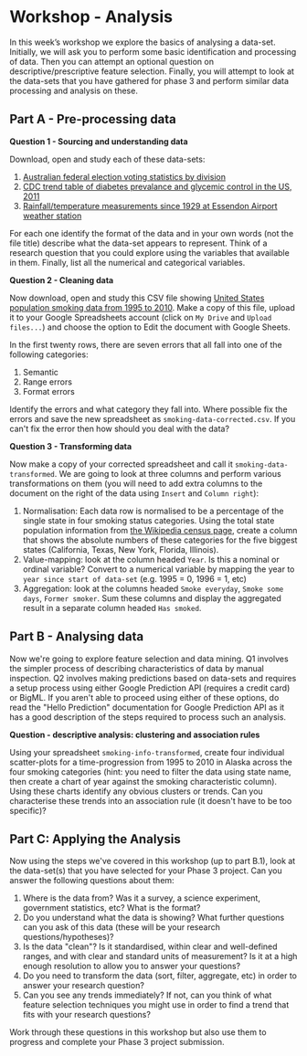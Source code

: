 ﻿Workshop - Analysis
===================

In this week’s workshop we explore the basics of analysing a data-set. Initially, we will ask you to perform some basic identification and processing of data. Then you can attempt an optional question on descriptive/prescriptive feature selection. Finally, you will attempt to look at the data-sets that you have gathered for phase 3 and perform similar data processing and analysis on these.

Part A - Pre-processing data
----------------------------

**Question 1 - Sourcing and understanding data**

Download, open and study each of these data-sets:

1. [Australian federal election voting statistics by division](federal_election_2013_division.csv)
2. [CDC trend table of diabetes prevalance and glycemic control in the US, 2011](cdc1.json)
3. [Rainfall/temperature measurements since 1929 at Essendon Airport weather station](essendon_airport.xlsx)

For each one identify the format of the data and in your own words (not the file title) describe what the data-set appears to represent. Think of a research question that you could explore using the variables that available in them. Finally, list all the numerical and categorical variables.

**Question 2 - Cleaning data**

Now download, open and study this CSV file showing [United States population smoking data from 1995 to 2010](smoking_data_us_1995_2010.csv). Make a copy of this file, upload it to your Google Spreadsheets account (click on `My Drive` and `Upload files...`) and choose the option to Edit the document with Google Sheets.

In the first twenty rows, there are seven errors that all fall into one of the following categories:

1. Semantic
2. Range errors
3. Format errors

Identify the errors and what category they fall into. Where possible fix the errors and save the new spreadsheet as `smoking-data-corrected.csv`. If you can't fix the error then how should you deal with the data?

**Question 3 - Transforming data**

Now make a copy of your corrected spreadsheet and call it `smoking-data-transformed`. We are going to look at three columns and perform various transformations on them (you will need to add extra columns to the document on the right of the data using `Insert` and `Column right`):

1. Normalisation: Each data row is normalised to be a percentage of the single state in four smoking status categories. Using the total state population information from [the Wikipedia census page](https://en.wikipedia.org/wiki/2010_United_States_Census), create a column that shows the absolute numbers of these categories for the five biggest states (California, Texas, New York, Florida, Illinois).
2. Value-mapping: look at the column headed `Year`. Is this a nominal or ordinal variable? Convert to a numerical variable by mapping the year to `year since start of data-set` (e.g. 1995 = 0, 1996 = 1, etc)
3. Aggregation: look at the columns headed `Smoke everyday`, `Smoke some days`, `Former smoker`. Sum these columns and display the aggregated result in a separate column headed `Has smoked`.


Part B - Analysing data
-----------------------

Now we're going to explore feature selection and data mining. Q1 involves the simpler process of describing characteristics of data by manual inspection. Q2 involves making predictions based on data-sets and requires a setup process using either Google Prediction API (requires a credit card) or BigML. If you aren't able to proceed using either of these options, do read the "Hello Prediction" documentation for Google Prediction API as it has a good description of the steps required to process such an analysis.

**Question - descriptive analysis: clustering and association rules**

Using your spreadsheet `smoking-info-transformed`, create four individual scatter-plots for a time-progression from 1995 to 2010 in Alaska across the four smoking categories (hint: you need to filter the data using state name, then create a chart of year against the smoking characteristic column). Using these charts identify any obvious clusters or trends. Can you characterise these trends into an association rule (it doesn't have to be too specific)?

Part C: Applying the Analysis
-----------------------------

Now using the steps we've covered in this workshop (up to part B.1), look at the data-set(s) that you have selected for your Phase 3 project. Can you answer the following questions about them:

1. Where is the data from? Was it a survey, a science experiment, government statistics, etc? What is the format?
2. Do you understand what the data is showing? What further questions can you ask of this data (these will be your research questions/hypotheses)?
3. Is the data "clean"? Is it standardised, within clear and well-defined ranges, and with clear and standard units of measurement? Is it at a high enough resolution to allow you to answer your questions?
4. Do you need to transform the data (sort, filter, aggregate, etc) in order to answer your research question?
5. Can you see any trends immediately? If not, can you think of what feature selection techniques you might use in order to find a trend that fits with your research questions?

Work through these questions in this workshop but also use them to progress and complete your Phase 3 project submission.
